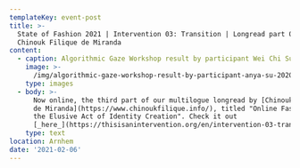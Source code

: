 ```yaml
---
templateKey: event-post
title: >-
  State of Fashion 2021 | Intervention 03: Transition | Longread part 03:
  Chinouk Filique de Miranda
content:
  - caption: Algorithmic Gaze Workshop result by participant Wei Chi Su.
    image: >-
      /img/algorithmic-gaze-workshop-result-by-participant-anya-su-2020.-chinouk-filique-de-miranda.png
    type: images
  - body: >-
      Now online, the third part of our multilogue longread by [Chinouk Filique
      de Miranda](https://www.chinoukfilique.info/), titled "Online Fashion and
      the Elusive Act of Identity Creation". Check it out
      [_here_](https://thisisanintervention.org/en/intervention-03-transition-an-introduction/longread-03-part-3-chinouk-filique-de-miranda/).
    type: text
location: Arnhem
date: '2021-02-06'
---
```


